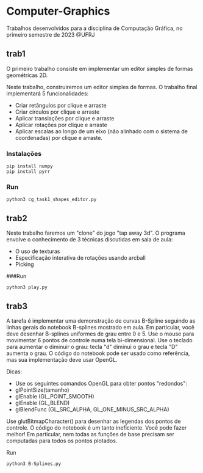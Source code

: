 # Computer-Graphics
Trabalhos desenvolvidos para a disciplina de Computação Gráfica, no primeiro semestre de 2023 @UFRJ 

## trab1
O primeiro trabalho consiste em implementar um editor simples de formas geométricas 2D.

Neste trabalho, construiremos um editor simples de formas. O trabalho final implementará 5 funcionalidades: 

- Criar retângulos por clique e arraste
- Criar círculos por clique e arraste
- Aplicar translações por clique e arraste
- Aplicar rotações por clique e arraste
- Aplicar escalas ao longo de um eixo (não alinhado com o sistema de coordenadas) por clique e arraste.

### Instalações
```
pip install numpy
pip install pyrr
```
### Run
```
python3 cg_task1_shapes_editor.py
```

## trab2
Neste trabalho faremos um "clone" do jogo "tap away 3d". O programa envolve o conhecimento de 3 técnicas discutidas em sala de aula:

- O uso de texturas
- Especificação interativa de rotações usando arcball
- Picking

###Run
```
python3 play.py
```

## trab3
A tarefa é implementar uma demonstração de curvas B-Spline seguindo as linhas gerais do notebook B-splines mostrado em aula. Em particular, você deve desenhar B-splines uniformes de grau entre 0 e 5. Use o mouse para movimentar 6 pontos de controle numa tela bi-dimensional. Use o teclado para aumentar o diminuir o grau: tecla "d" diminui o grau e tecla "D" aumenta o grau. O código do notebook pode ser usado como referência, mas sua implementação deve usar OpenGL. 

Dicas:

- Use os seguintes comandos OpenGL para obter pontos "redondos":
- glPointSize(tamanho)
- glEnable (GL_POINT_SMOOTH)
- glEnable (GL_BLEND) 
- glBlendFunc (GL_SRC_ALPHA, GL_ONE_MINUS_SRC_ALPHA)

Use glutBitmapCharacter() para desenhar as legendas dos pontos de controle.
O código do notebook é um tanto ineficiente. Você pode fazer melhor! Em particular, nem todas as funções de base precisam ser computadas para todos os pontos plotados. 

Run
```
python3 B-Splines.py
```
